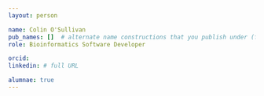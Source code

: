 ```yaml
---
layout: person

name: Colin O'Sullivan
pub_names: []  # alternate name constructions that you publish under (full/formal names, previous names, etc.)
role: Bioinformatics Software Developer

orcid:
linkedin: # full URL

alumnae: true
---
```


